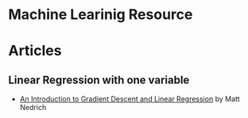 # Machine Learinig Resource


# Articles
## Linear Regression with one variable
* [An Introduction to Gradient Descent and Linear Regression](http://spin.atomicobject.com/2014/06/24/gradient-descent-linear-regression) by Matt Nedrich

